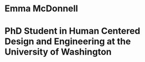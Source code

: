 # Emma McDonnell
# PhD Student in Human Centered Design and Engineering at the University of Washington
